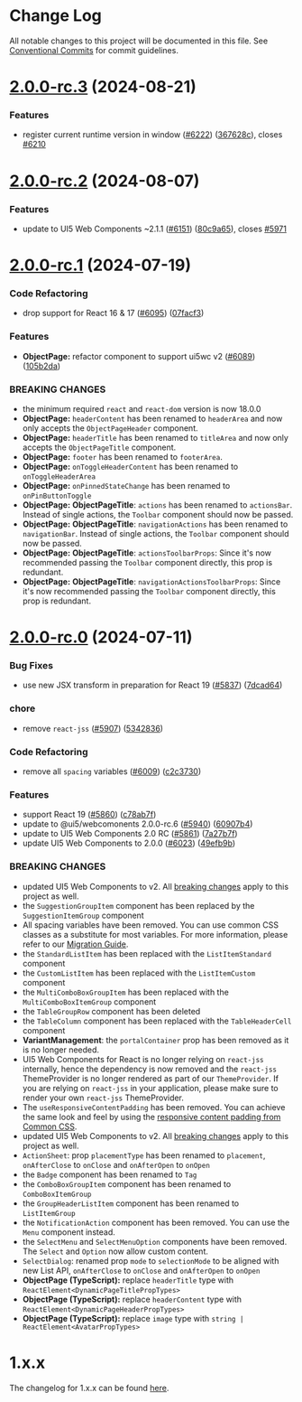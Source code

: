 # Change Log

All notable changes to this project will be documented in this file.
See [Conventional Commits](https://conventionalcommits.org) for commit guidelines.

# [2.0.0-rc.3](https://github.com/SAP/ui5-webcomponents-react/compare/v2.0.0-rc.2...v2.0.0-rc.3) (2024-08-21)

### Features

- register current runtime version in window ([#6222](https://github.com/SAP/ui5-webcomponents-react/issues/6222)) ([367628c](https://github.com/SAP/ui5-webcomponents-react/commit/367628c117a389b85a9b9fa977d865fdad4e7f33)), closes [#6210](https://github.com/SAP/ui5-webcomponents-react/issues/6210)

# [2.0.0-rc.2](https://github.com/SAP/ui5-webcomponents-react/compare/v2.0.0-rc.1...v2.0.0-rc.2) (2024-08-07)

### Features

- update to UI5 Web Components ~2.1.1 ([#6151](https://github.com/SAP/ui5-webcomponents-react/issues/6151)) ([80c9a65](https://github.com/SAP/ui5-webcomponents-react/commit/80c9a652be7eb25c3b882579666ab7c950bbc0cb)), closes [#5971](https://github.com/SAP/ui5-webcomponents-react/issues/5971)

# [2.0.0-rc.1](https://github.com/SAP/ui5-webcomponents-react/compare/v2.0.0-rc.0...v2.0.0-rc.1) (2024-07-19)

### Code Refactoring

- drop support for React 16 & 17 ([#6095](https://github.com/SAP/ui5-webcomponents-react/issues/6095)) ([07facf3](https://github.com/SAP/ui5-webcomponents-react/commit/07facf3678c6d0432eb30ddae8c90784dd8351e6))

### Features

- **ObjectPage:** refactor component to support ui5wc v2 ([#6089](https://github.com/SAP/ui5-webcomponents-react/issues/6089)) ([105b2da](https://github.com/SAP/ui5-webcomponents-react/commit/105b2da44c1c2727080da8558dfb6c4ef65e2b39))

### BREAKING CHANGES

- the minimum required `react` and `react-dom` version is now 18.0.0
- **ObjectPage:** `headerContent` has been renamed to `headerArea` and
  now only accepts the `ObjectPageHeader` component.
- **ObjectPage:** `headerTitle` has been renamed to `titleArea` and now
  only accepts the `ObjectPageTitle` component.
- **ObjectPage:** `footer` has been renamed to `footerArea`.
- **ObjectPage:** `onToggleHeaderContent` has been renamed to
  `onToggleHeaderArea`
- **ObjectPage:** `onPinnedStateChange` has been renamed to
  `onPinButtonToggle`
- **ObjectPage:** **ObjectPageTitle**: `actions` has been renamed to
  `actionsBar`. Instead of single actions, the `Toolbar` component should
  now be passed.
- **ObjectPage:** **ObjectPageTitle**: `navigationActions` has been
  renamed to `navigationBar`. Instead of single actions, the `Toolbar`
  component should now be passed.
- **ObjectPage:** **ObjectPageTitle**: `actionsToolbarProps`: Since it's
  now recommended passing the `Toolbar` component directly, this prop is
  redundant.
- **ObjectPage:** **ObjectPageTitle**: `navigationActionsToolbarProps`:
  Since it's now recommended passing the `Toolbar` component directly,
  this prop is redundant.

# [2.0.0-rc.0](https://github.com/SAP/ui5-webcomponents-react/compare/v1.29.2...v2.0.0-rc.0) (2024-07-11)

### Bug Fixes

- use new JSX transform in preparation for React 19 ([#5837](https://github.com/SAP/ui5-webcomponents-react/issues/5837)) ([7dcad64](https://github.com/SAP/ui5-webcomponents-react/commit/7dcad64b3fb627f245a0a9e1a46e8ac01399ae09))

### chore

- remove `react-jss` ([#5907](https://github.com/SAP/ui5-webcomponents-react/issues/5907)) ([5342836](https://github.com/SAP/ui5-webcomponents-react/commit/53428361107f0fd3f3bb6781ebc07092a16a0fe3))

### Code Refactoring

- remove all `spacing` variables ([#6009](https://github.com/SAP/ui5-webcomponents-react/issues/6009)) ([c2c3730](https://github.com/SAP/ui5-webcomponents-react/commit/c2c3730e7a58cef531a8bfe444ed38a445fad671))

### Features

- support React 19 ([#5860](https://github.com/SAP/ui5-webcomponents-react/issues/5860)) ([c78ab7f](https://github.com/SAP/ui5-webcomponents-react/commit/c78ab7f5c9998bbcf65b107151d206eccb3c6f99))
- update to @ui5/webcomonents 2.0.0-rc.6 ([#5940](https://github.com/SAP/ui5-webcomponents-react/issues/5940)) ([60907b4](https://github.com/SAP/ui5-webcomponents-react/commit/60907b4a43902a899b7f48e9dc6609d0d5b9a731))
- update to UI5 Web Components 2.0 RC ([#5861](https://github.com/SAP/ui5-webcomponents-react/issues/5861)) ([7a27b7f](https://github.com/SAP/ui5-webcomponents-react/commit/7a27b7f0a3d58748e704ceaf5c4b5568c7e67931))
- update UI5 Web Components to 2.0.0 ([#6023](https://github.com/SAP/ui5-webcomponents-react/issues/6023)) ([49efb9b](https://github.com/SAP/ui5-webcomponents-react/commit/49efb9b71aa41d7efdcc8f02b592f91cf365d2b6))

### BREAKING CHANGES

- updated UI5 Web Components to v2. All [breaking changes](https://sap.github.io/ui5-webcomponents/docs/migration-guides/to-version-2/) apply to this project as well.
- the `SuggestionGroupItem` component has been replaced by the `SuggestionItemGroup` component
- All spacing variables have been removed. You can use common CSS classes as a substitute for most variables. For more information, please refer to our [Migration Guide](https://sap.github.io/ui5-webcomponents-react/v2/?path=/docs/migration-guide--docs).
- the `StandardListItem` has been replaced with the
  `ListItemStandard` component
- the `CustomListItem` has been replaced with the
  `ListItemCustom` component
- the `MultiComboBoxGroupItem` has been replaced with the
  `MultiComboBoxItemGroup` component
- the `TableGroupRow` component has been deleted
- the `TableColumn` component has been replaced with the
  `TableHeaderCell` component
- **VariantManagement**: the `portalContainer` prop has
  been removed as it is no longer needed.
- UI5 Web Components for React is no longer relying on `react-jss` internally, hence the dependency is now removed and the `react-jss` ThemeProvider is no longer rendered as part of our `ThemeProvider`. If you are relying on `react-jss` in your application, please make sure to render your own `react-jss` ThemeProvider.
- The `useResponsiveContentPadding` has been removed. You can achieve the same look and feel by using the [responsive content padding from Common CSS](https://sap.github.io/ui5-webcomponents-react/v2/?path=/docs/knowledge-base-common-css--docs#content-paddings).
- updated UI5 Web Components to v2. All [breaking changes](https://sap.github.io/ui5-webcomponents/nightly/docs/Migrating%20to%20version%202.0%20guide/) apply to this project as well.
- `ActionSheet`: prop `placementType` has been renamed to `placement`, `onAfterClose` to `onClose` and `onAfterOpen` to `onOpen`
- the `Badge` component has been renamed to `Tag`
- the `ComboBoxGroupItem` component has been renamed to `ComboBoxItemGroup`
- the `GroupHeaderListItem` component has been renamed to `ListItemGroup`
- the `NotificationAction` component has been removed. You can use the `Menu` component instead.
- the `SelectMenu` and `SelectMenuOption` components have been removed. The `Select` and `Option` now allow custom content.
- `SelectDialog`: renamed prop `mode` to `selectionMode` to be aligned with new List API, `onAfterClose` to `onClose` and `onAfterOpen` to `onOpen`
- **ObjectPage (TypeScript):** replace `headerTitle` type
  with `ReactElement<DynamicPageTitlePropTypes>`
- **ObjectPage (TypeScript):** replace `headerContent`
  type with `ReactElement<DynamicPageHeaderPropTypes>`
- **ObjectPage (TypeScript):** replace `image` type with
  `string | ReactElement<AvatarPropTypes>`

# 1.x.x

The changelog for 1.x.x can be found [here](https://github.com/SAP/ui5-webcomponents-react/blob/v1.29.x/packages/base/CHANGELOG.md).
